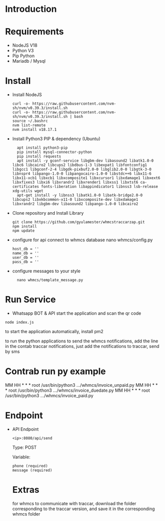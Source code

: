 # Introduction

# Requirements
- NodeJS V18
- Python V3
- Pip Python
- Mariadb / Mysql

# Install
- Install NodeJS
  ```
  curl -o- https://raw.githubusercontent.com/nvm-sh/nvm/v0.39.3/install.sh
  curl -o- https://raw.githubusercontent.com/nvm-sh/nvm/v0.39.3/install.sh | bash
  source ~/.bashrc
  nvm list-remote
  nvm install v18.17.1
  ``` 
- Install Python3 PIP & dependency (Ubuntu)
  ```
    apt install python3-pip
    pip install mysql-connector-python
    pip install requests
    apt install -y gconf-service libgbm-dev libasound2 libatk1.0-0 libc6 libcairo2 libcups2 libdbus-1-3 libexpat1 libfontconfig1 libgcc1 libgconf-2-4 libgdk-pixbuf2.0-0 libglib2.0-0 libgtk-3-0 libnspr4 libpango-1.0-0 libpangocairo-1.0-0 libstdc++6 libx11-6 libx11-xcb1 libxcb1 libxcomposite1 libxcursor1 libxdamage1 libxext6 libxfixes3 libxi6 libxrandr2 libxrender1 libxss1 libxtst6 ca-certificates fonts-liberation libappindicator1 libnss3 lsb-release xdg-utils wget
    apt-get install -y libnss3 libatk1.0-0 libatk-bridge2.0-0 libcups2 libxkbcommon-x11-0 libxcomposite-dev libxdamage1 libxrandr2 libgbm-dev libasound2 libpango-1.0-0 libcairo2
   ```
- Clone repository and Install Library
    ```
    git clone https://github.com/gyulamester/whmcstraccarzap.git
    npm install
    npm update
    ```
- configure for api connect to whmcs database
    nano whmcs/config.py
    ```
    host_db = ''
    name_db = ''
    user_db = ''
    pass_db = ''
    ```
- configure messages to your style
  ```
    nano whmcs/template_message.py
    ```

# Run Service
- Whatsapp BOT & API
start the application and scan the qr code
```
node index.js
```
to start the application automatically, install pm2

to run the python applications to send the whmcs notifications, add the line in the contab
traccar notifications, just add the notifications to traccar, send by sms

# Contrab run py example

MM HH   * * *   root    /usr/bin/python3 .../whmcs/invoice_unpaid.py
MM HH   * * *   root    /usr/bin/python3 .../whmcs/invoice_duedate.py
MM HH   * * *   root    /usr/bin/python3 .../whmcs/invoice_paid.py

# Endpoint
- API Endpoint
    ```
    <ip>:8080/api/send
    ```
    Type: POST

    Variable:
    ```
    phone (required)
    message (required)
    ```

    # Extras

  for whmcs to communicate with traccar, download the folder corresponding to the traccar version, and save it in the corresponding whmcs folder
